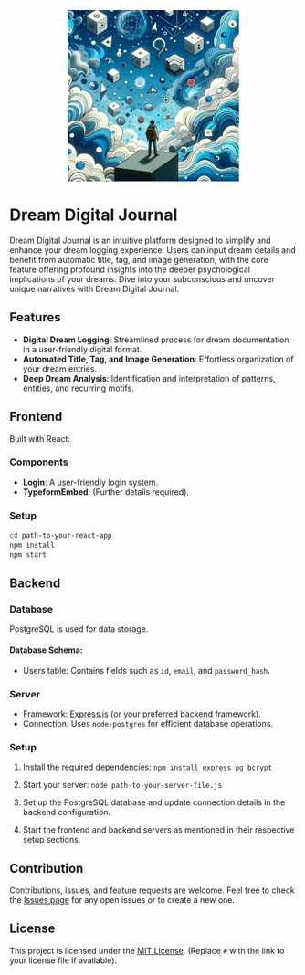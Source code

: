 <p align="center">
  <img src="./frontend/public/dreams2.png" alt="Dreams AI Logo" width="300">
</p>

# Dream Digital Journal

Dream Digital Journal is an intuitive platform designed to simplify and enhance your dream logging experience. Users can input dream details and benefit from automatic title, tag, and image generation, with the core feature offering profound insights into the deeper psychological implications of your dreams. Dive into your subconscious and uncover unique narratives with Dream Digital Journal.

## Features

- **Digital Dream Logging**: Streamlined process for dream documentation in a user-friendly digital format.
- **Automated Title, Tag, and Image Generation**: Effortless organization of your dream entries.
- **Deep Dream Analysis**: Identification and interpretation of patterns, entities, and recurring motifs.

## Frontend 

Built with React:

### Components
- **Login**: A user-friendly login system.
- **TypeformEmbed**: (Further details required).

### Setup

```bash
cd path-to-your-react-app
npm install
npm start
```

## Backend 

### Database
PostgreSQL is used for data storage.

#### Database Schema:
- Users table: Contains fields such as `id`, `email`, and `password_hash`.

### Server
- Framework: [Express.js](https://expressjs.com/) (or your preferred backend framework).
- Connection: Uses `node-postgres` for efficient database operations.

### Setup

1. Install the required dependencies:
    `npm install express pg bcrypt`

2. Start your server:
    `node path-to-your-server-file.js`

3. Set up the PostgreSQL database and update connection details in the backend configuration.

4. Start the frontend and backend servers as mentioned in their respective setup sections.

## Contribution

Contributions, issues, and feature requests are welcome. Feel free to check the [Issues page](#) for any open issues or to create a new one.

## License

This project is licensed under the [MIT License](#). (Replace `#` with the link to your license file if available).
